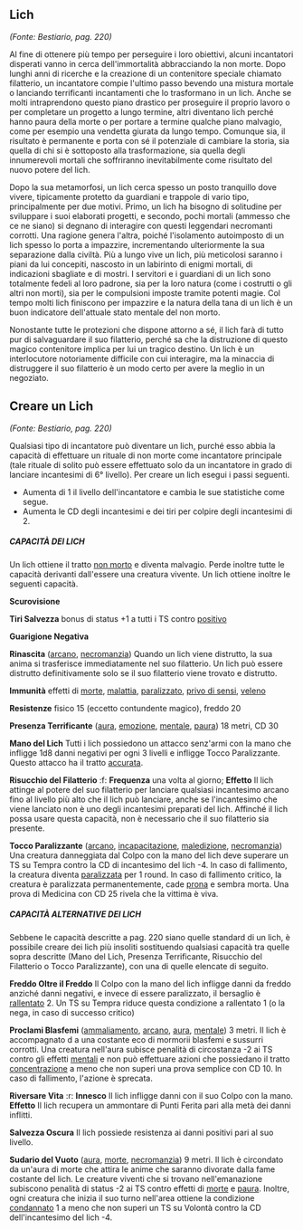 ## **Lich**

*(Fonte: Bestiario, pag. 220)*

Al fine di ottenere più tempo per perseguire i loro obiettivi, alcuni incantatori disperati vanno in cerca dell'immortalità abbracciando la non morte. Dopo lunghi anni di ricerche e la creazione di un contenitore speciale chiamato filatterio, un incantatore compie l'ultimo passo bevendo una mistura mortale o lanciando terrificanti incantamenti che lo trasformano in un lich. Anche se molti intraprendono questo piano drastico per proseguire il proprio lavoro o per completare un progetto a lungo termine, altri diventano lich perché hanno paura della morte o per portare a termine qualche piano malvagio, come per esempio una vendetta giurata da lungo tempo. Comunque sia, il risultato è permanente e porta con sé il potenziale di cambiare la storia, sia quella di chi si è sottoposto alla trasformazione, sia quella degli innumerevoli mortali che soffriranno inevitabilmente come risultato del nuovo potere del lich.

Dopo la sua metamorfosi, un lich cerca spesso un posto tranquillo dove vivere, tipicamente protetto da guardiani e trappole di vario tipo, principalmente per due motivi. Primo, un lich ha bisogno di solitudine per sviluppare i suoi elaborati progetti, e secondo, pochi mortali (ammesso che ce ne siano) si degnano di interagire con questi leggendari necromanti corrotti. Una ragione genera l'altra, poiché l'isolamento autoimposto di un lich spesso lo porta a impazzire, incrementando ulteriormente la sua separazione dalla civiltà. Più a lungo vive un lich, più meticolosi saranno i piani da lui concepiti, nascosto in un labirinto di enigmi mortali, di indicazioni sbagliate e di mostri. I servitori e i guardiani di un lich sono totalmente fedeli al loro padrone, sia per la loro natura (come i costrutti o gli altri non morti), sia per le compulsioni imposte tramite potenti magie. Col tempo molti lich finiscono per impazzire e la natura della tana di un lich è un buon indicatore dell'attuale stato mentale del non morto.

Nonostante tutte le protezioni che dispone attorno a sé, il lich farà di tutto pur di salvaguardare il suo filatterio, perché sa che la distruzione di questo magico contenitore implica per lui un tragico destino. Un lich è un interlocutore notoriamente difficile con cui interagire, ma la minaccia di distruggere il suo filatterio è un modo certo per avere la meglio in un negoziato.

## **Creare un Lich**

*(Fonte: Bestiario, pag. 220)*

Qualsiasi tipo di incantatore può diventare un lich, purché esso abbia la capacità di effettuare un rituale di non morte come incantatore principale (tale rituale di solito può essere effettuato solo da un incantatore in grado di lanciare incantesimi di 6° livello). Per creare un lich esegui i passi seguenti.

*   Aumenta di 1 il livello dell'incantatore e cambia le sue statistiche come segue.
*   Aumenta le CD degli incantesimi e dei tiri per colpire degli incantesimi di 2.

##### CAPACITÀ DEI LICH

Un lich ottiene il tratto [non morto](/tratti/non-morto) e diventa malvagio. Perde inoltre tutte le capacità derivanti dall'essere una creatura vivente. Un lich ottiene inoltre le seguenti capacità.

**Scurovisione**

**Tiri Salvezza** bonus di status +1 a tutti i TS contro [positivo](/tratti/positivo)

**Guarigione Negativa**

**Rinascita** ([arcano](/tratti/arcano), [necromanzia](/tratti/necromanzia)) Quando un lich viene distrutto, la sua anima si trasferisce immediatamente nel suo filatterio. Un lich può essere distrutto definitivamente solo se il suo filatterio viene trovato e distrutto.

**Immunità** effetti di [morte](/tratti/morte), [malattia](/tratti/monaco), [paralizzato](/condizioni/paralizzato), [privo di sensi](/condizioni/privo-di-sensi), [veleno](/tratti/veleno)

**Resistenze** fisico 15 (eccetto contundente magico), freddo 20

**Presenza Terrificante** ([aura](/tratti/aura), [emozione](/tratti/emozione), [mentale](/tratti/mentale), [paura](/tratti/paura)) 18 metri, CD 30

**Mano del Lich** Tutti i lich possiedono un attacco senz'armi con la mano che infligge 1d8 danni negativi per ogni 3 livelli e infligge Tocco Paralizzante. Questo attacco ha il tratto [accurata](/tratti/accurata).

**Risucchio del Filatterio** :f: **Frequenza** una volta al giorno; **Effetto** Il lich attinge al potere del suo filatterio per lanciare qualsiasi incantesimo arcano fino al livello più alto che il lich può lanciare, anche se l'incantesimo che viene lanciato non è uno degli incantesimi preparati del lich. Affinché il lich possa usare questa capacità, non è necessario che il suo filatterio sia presente.

**Tocco Paralizzante** ([arcano](/tratti/arcano), [incapacitazione](/tratti/incapacitazione), [maledizione](/tratti/maledizione), [necromanzia](/tratti/necromanzia)) Una creatura danneggiata dal Colpo con la mano del lich deve superare un TS su Tempra contro la CD di incantesimo del lich -4. ln caso di fallimento, la creatura diventa [paralizzata](/condizioni/paralizzato) per 1 round. ln caso di fallimento critico, la creatura è paralizzata permanentemente, cade [prona](/condizioni/prono) e sembra morta. Una prova di Medicina con CD 25 rivela che la vittima è viva.

##### CAPACITÀ ALTERNATIVE DEI LICH

Sebbene le capacità descritte a pag. 220 siano quelle standard di un lich, è possibile creare dei lich più insoliti sostituendo qualsiasi capacità tra quelle sopra descritte (Mano del Lich, Presenza Terrificante, Risucchio del Filatterio o Tocco Paralizzante), con una di quelle elencate di seguito.

**Freddo Oltre il Freddo** Il Colpo con la mano del lich infligge danni da freddo anziché danni negativi, e invece di essere paralizzato, il bersaglio è [rallentato](/condizioni/rallentato) 2. Un TS su Tempra riduce questa condizione a rallentato 1 (o la nega, in caso di successo critico)

**Proclami Blasfemi** ([ammaliamento](/tratti/ammaliamento), [arcano](/tratti/arcano), [aura](/tratti/aura), [mentale](/tratti/mentale)) 3 metri. Il lich è accompagnato d a una costante eco di mormorii blasfemi e sussurri corrotti. Una creatura nell'aura subisce penalità di circostanza -2 ai TS contro gli effetti [mentali](/tratti/mentale) e non può effettuare azioni che possiedano il tratto [concentrazione](/tratti/concentrazione) a meno che non superi una prova semplice con CD 10. ln caso di fallimento, l'azione è sprecata.

**Riversare Vita** :r: **Innesco** Il lich infligge danni con il suo Colpo con la mano. **Effetto** Il lich recupera un ammontare di Punti Ferita pari alla metà dei danni inflitti.

**Salvezza Oscura** Il lich possiede resistenza ai danni positivi pari al suo livello.

**Sudario del Vuoto** ([aura](/tratti/aura), [morte](/tratti/morte), [necromanzia](/tratti/necromanzia)) 9 metri. Il lich è circondato da un'aura di morte che attira le anime che saranno divorate dalla fame costante del lich. Le creature viventi che si trovano nell'emanazione subiscono penalità di status -2 ai TS contro effetti di [morte](/tratti/morte) e [paura](/tratti/paura). Inoltre, ogni creatura che inizia il suo turno nell'area ottiene la condizione [condannato](/condizioni/condannato) 1 a meno che non superi un TS su Volontà contro la CD dell'incantesimo del lich -4.
